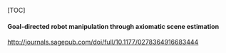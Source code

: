 [TOC]


#### Goal-directed robot manipulation through axiomatic scene estimation
http://journals.sagepub.com/doi/full/10.1177/0278364916683444

